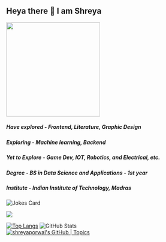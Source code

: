 ## Heya there 👋 I am Shreya 


<img src="https://avatars.githubusercontent.com/u/60391776?v=4" style="height:250px"/><div>
##### Have explored - Frontend, Literature, Graphic Design
##### Exploring - Machine learning, Backend
##### Yet to Explore - Game Dev, IOT, Robotics, and Electrical, etc.
##### Degree - BS in Data Science and Applications - 1st year
##### Institute - Indian Institute of Technology, Madras
</div>

![Jokes Card](https://readme-jokes.vercel.app/api)

 <img src="https://github-readme-streak-stats.herokuapp.com/?user=porwalshreyaa"/>
 
 <br>

[![Top Langs](https://github-readme-stats.vercel.app/api/top-langs/?username=porwalshreyaa)](https://github.com/porwalshreyaa/github-readme-stats)
![GitHub Stats](https://github-readme-stats.vercel.app/api?username=porwalshreyaa&repo=github-readme-stats&cache_seconds=86400&theme=holi)  
[![shreyaporwal's GitHub | Topics](https://stats.quine.sh/shreyaporwal/topics-over-time?theme=dark)](https://quine.sh?utm_source=widgets&utm_campaign=shreyaporwal)

